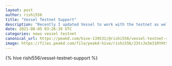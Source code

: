 ```yaml
---
layout: post
author: rishi556
title: "Vessel Testnet Support"
description: "Recently I updated Vessel to work with the testnet as well."
date: 2021-06-05 03:26:39 UTC
categories: news vessel testnet
canonical_url: https://peakd.com/hive-139531/@rishi556/vessel-testnet-support
image: https://files.peakd.com/file/peakd-hive/rishi556/23tcJe3m31RYHtSGU6FA2ecc1E8FwXnKzjsMwPRvX71LeDjbe9ue6tWPbG6rJTzTq9tBw.png
---
```

{% hive rishi556/vessel-testnet-support %}
